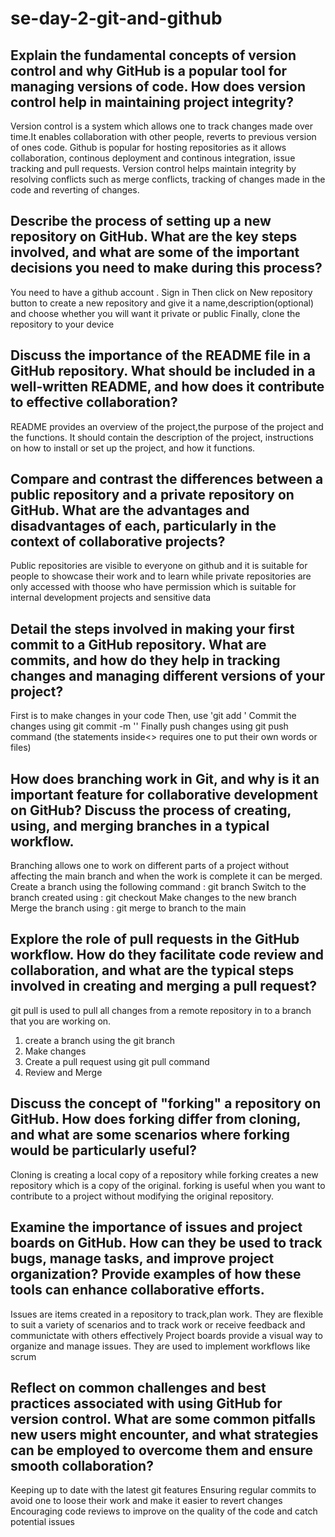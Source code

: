 # se-day-2-git-and-github
## Explain the fundamental concepts of version control and why GitHub is a popular tool for managing versions of code. How does version control help in maintaining project integrity?
Version control is a system which allows one to track changes made over time.It enables collaboration with other people, reverts to previous version of ones code. Github is popular for hosting repositories as it allows collaboration, continous deployment and continous integration, issue tracking and pull requests. Version control helps maintain integrity by resolving conflicts such as merge conflicts, tracking of changes made in the code and reverting of changes.

## Describe the process of setting up a new repository on GitHub. What are the key steps involved, and what are some of the important decisions you need to make during this process?
You need to have a github account . Sign in
Then click on New repository button to create a new repository and give it a name,description(optional) and choose whether you will want it private or public
Finally, clone the repository to your device

## Discuss the importance of the README file in a GitHub repository. What should be included in a well-written README, and how does it contribute to effective collaboration?
README provides an overview of the project,the purpose of the project and the functions. It should contain the description of the project, instructions on how to install or set up the project, and how it functions.

## Compare and contrast the differences between a public repository and a private repository on GitHub. What are the advantages and disadvantages of each, particularly in the context of collaborative projects?
Public repositories are visible to everyone on github and it is suitable for people to showcase their work and to learn while private repositories are only accessed with thoose who have permission which is suitable for internal development projects and sensitive data

## Detail the steps involved in making your first commit to a GitHub repository. What are commits, and how do they help in tracking changes and managing different versions of your project?
First is to make changes in your code
Then, use 'git add <nameoffile>'
Commit the changes using  git commit -m '<message>'
Finally push changes using git push command
(the statements inside<> requires one to put their own words or files)

## How does branching work in Git, and why is it an important feature for collaborative development on GitHub? Discuss the process of creating, using, and merging branches in a typical workflow.
Branching allows one to work on different parts of a project without affecting the main branch and when the work is complete it can be merged.
Create a branch using the following command : git branch <branch name >
Switch to the branch created using : git checkout <branch name>
Make changes to the new branch
Merge the branch using : git merge <branchname> to branch to the main



## Explore the role of pull requests in the GitHub workflow. How do they facilitate code review and collaboration, and what are the typical steps involved in creating and merging a pull request?
git pull is used to pull all changes from a remote repository in to a branch that you are working on.
1. create a branch using the git branch <branch name>
2. Make changes
3. Create a pull request using git pull command
4. Review and Merge

## Discuss the concept of "forking" a repository on GitHub. How does forking differ from cloning, and what are some scenarios where forking would be particularly useful?
Cloning is creating a local copy of a repository while forking creates a new repository which is a copy of the original. forking is useful when you want to contribute to a project without modifying the original repository.

## Examine the importance of issues and project boards on GitHub. How can they be used to track bugs, manage tasks, and improve project organization? Provide examples of how these tools can enhance collaborative efforts.
Issues are items created in a repository to track,plan work. They are flexible to suit a variety of scenarios and to track work or receive feedback and communictate with others effectively
Project boards provide a visual way to organize and manage issues. They are used to implement workflows like scrum

## Reflect on common challenges and best practices associated with using GitHub for version control. What are some common pitfalls new users might encounter, and what strategies can be employed to overcome them and ensure smooth collaboration?
Keeping up to date with the latest git features
Ensuring regular commits to avoid one to loose their work and make it easier to revert changes
Encouraging code reviews to improve on the quality of the code and catch potential issues
